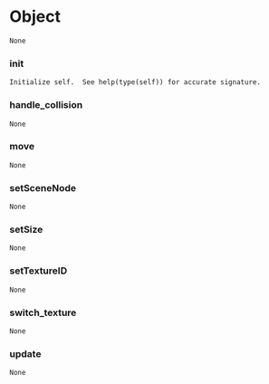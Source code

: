 # Object 
 ```
 None 
```
### __init__ 
  ```
 Initialize self.  See help(type(self)) for accurate signature. 
```
### handle_collision 
  ```
 None 
```
### move 
  ```
 None 
```
### setSceneNode 
  ```
 None 
```
### setSize 
  ```
 None 
```
### setTextureID 
  ```
 None 
```
### switch_texture 
  ```
 None 
```
### update 
  ```
 None 
```
